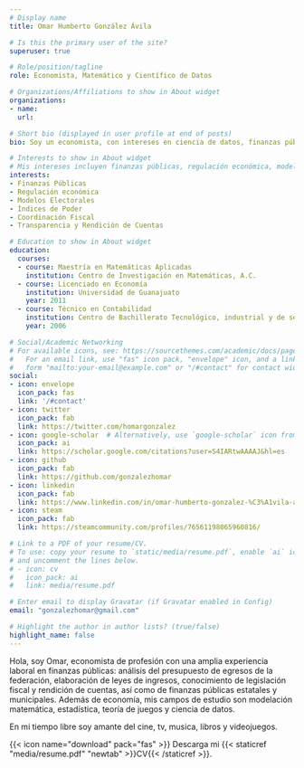 ```yaml
---
# Display name
title: Omar Humberto González Ávila

# Is this the primary user of the site?
superuser: true

# Role/position/tagline
role: Economista, Matemático y Científico de Datos

# Organizations/Affiliations to show in About widget
organizations:
- name: 
  url: 

# Short bio (displayed in user profile at end of posts)
bio: Soy un economista, con intereses en ciencia de datos, finanzas públicas, elecciones, deportes y teoría de juegos.

# Interests to show in About widget 
# Mis intereses incluyen finanzas públicas, regulación económica, modelos electorales, índices de poder y análsis georeferenciado.
interests:
- Finanzas Públicas
- Regulación económica
- Modelos Electorales
- Índices de Poder
- Coordinación Fiscal
- Transparencia y Rendición de Cuentas

# Education to show in About widget
education:
  courses:
  - course: Maestría en Matemáticas Aplicadas
    institution: Centro de Investigación en Matemáticas, A.C.
  - course: Licenciado en Economía
    institution: Universidad de Guanajuato
    year: 2011
  - course: Técnico en Contabilidad
    institution: Centro de Bachillerato Tecnológico, industrial y de servicios 148
    year: 2006

# Social/Academic Networking
# For available icons, see: https://sourcethemes.com/academic/docs/page-builder/#icons
#   For an email link, use "fas" icon pack, "envelope" icon, and a link in the
#   form "mailto:your-email@example.com" or "/#contact" for contact widget.
social:
- icon: envelope
  icon_pack: fas
  link: '/#contact'
- icon: twitter
  icon_pack: fab
  link: https://twitter.com/homargonzalez
- icon: google-scholar  # Alternatively, use `google-scholar` icon from `ai` icon pack
  icon_pack: ai
  link: https://scholar.google.com/citations?user=S4IARtwAAAAJ&hl=es
- icon: github
  icon_pack: fab
  link: https://github.com/gonzalezhomar
- icon: linkedin
  icon_pack: fab
  link: https://www.linkedin.com/in/omar-humberto-gonzalez-%C3%A1vila-ab674128/
- icon: steam
  icon_pack: fab
  link: https://steamcommunity.com/profiles/76561198065960816/

# Link to a PDF of your resume/CV.
# To use: copy your resume to `static/media/resume.pdf`, enable `ai` icons in `params.toml`, 
# and uncomment the lines below.
# - icon: cv
#   icon_pack: ai
#   link: media/resume.pdf

# Enter email to display Gravatar (if Gravatar enabled in Config)
email: "gonzalezhomar@gmail.com"

# Highlight the author in author lists? (true/false)
highlight_name: false
---
```


Hola, soy Omar, economista de profesión con una amplia experiencia laboral en finanzas públicas: análisis del presupuesto de egresos de la federación, elaboración de leyes de ingresos, conocimiento de legislación fiscal y rendición de cuentas, así como de finanzas públicas estatales y municipales. Además de economía, mis campos de estudio son modelación matemática, estadística, teoría de juegos y ciencia de datos.

En mi tiempo libre soy amante del cine, tv, musica, libros y videojuegos.

{{< icon name="download" pack="fas" >}} Descarga mi {{< staticref "media/resume.pdf" "newtab" >}}CV{{< /staticref >}}.
